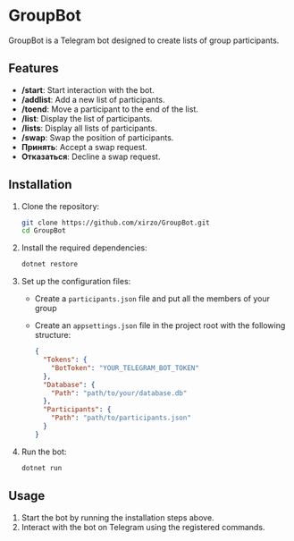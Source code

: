 # GroupBot

GroupBot is a Telegram bot designed to create lists of group participants.

## Features

- **/start**: Start interaction with the bot.
- **/addlist**: Add a new list of participants.
- **/toend**: Move a participant to the end of the list.
- **/list**: Display the list of participants.
- **/lists**: Display all lists of participants.
- **/swap**: Swap the position of participants.
- **Принять**: Accept a swap request.
- **Отказаться**: Decline a swap request.

## Installation

1. Clone the repository:
   ```sh
   git clone https://github.com/xirzo/GroupBot.git
   cd GroupBot
   ```

2. Install the required dependencies:
   ```sh
   dotnet restore
   ```

3. Set up the configuration files:

   - Create a `participants.json` file and put all the members of your group

   - Create an `appsettings.json` file in the project root with the following structure:
     ```json
     {
       "Tokens": {
         "BotToken": "YOUR_TELEGRAM_BOT_TOKEN"
       },
       "Database": {
         "Path": "path/to/your/database.db"
       },
       "Participants": {
         "Path": "path/to/participants.json"
       }
     }
     ```

4. Run the bot:
   ```sh
   dotnet run
   ```

## Usage

1. Start the bot by running the installation steps above.
2. Interact with the bot on Telegram using the registered commands.
